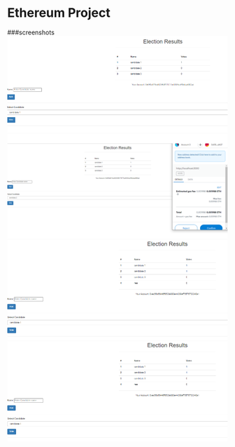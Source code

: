 # Ethereum Project

###screenshots
![Index Page](img/index.PNG)
![Vote](img/vote.PNG)
![update table after Vote](img/AfterVote.PNG)
![After Adding Candidate](img/afterAddCan.PNG)

